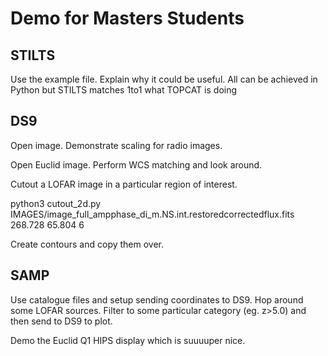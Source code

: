 # Demo for Masters Students

## STILTS

Use the example file. Explain why it could be useful.
All can be achieved in Python but STILTS matches 1to1 what TOPCAT is doing

## DS9

Open image. Demonstrate scaling for radio images. 

Open Euclid image. Perform WCS matching and look around.

Cutout a LOFAR image in a particular region of interest.

python3 cutout_2d.py IMAGES/image_full_ampphase_di_m.NS.int.restoredcorrectedflux.fits 268.728 65.804 6

Create contours and copy them over.

## SAMP

Use catalogue files and setup sending coordinates to DS9. Hop around some LOFAR sources.
Filter to some particular category (eg. z>5.0) and then send to DS9 to plot.

Demo the Euclid Q1 HIPS display which is suuuuper nice.